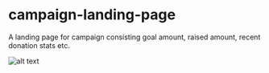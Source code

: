 # campaign-landing-page

A landing page for campaign consisting goal amount, raised amount, recent donation stats etc.


![alt text](http://url/to/img.png)
